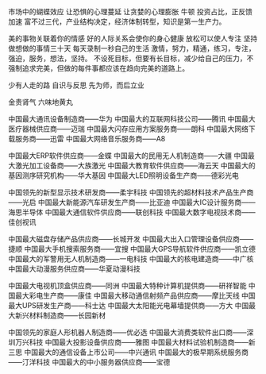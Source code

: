 市场中的蝴蝶效应
让恐惧的心理蔓延
让贪婪的心理膨胀
牛顿
投资占比，正反馈加速
富不过三代，产业结构决定，经济体制转型，知识是第一生产力。

美的事物关联着你的情感
好的人际关系会使你的身心健康
放松可以使人专注
坚持做想做的事情三十天
每天录制一秒自己的生活
激情，努力，精通，练习，专注，强迫，服务，想法，坚持。
不设死目标，但要有长目标，减少给自己的压力，不强制追求完美，但做的每件事都应该在趋向完美的道路上。

少有人走的路
自识与反思
先为师，而后立业


金贵肾气
六味地黄丸


中国最大通讯设备制造商——华为
中国最大的互联网科技公司——腾讯
中国最大医疗器械供应商——迈瑞
中国最大闪存应用方案服务商——朗科
中国最大网络下载服务商——迅雷
中国最大网络音乐服务商——A8

中国最大ERP软件供应商——金蝶
中国最大的民用无人机制造商——大疆
中国最大激光加工设备商——大族激光
中国最大教育软件供应商——海云天
中国最大的基因测序研究机构——华大基因
中国最大LED照明设备生产商——德彩光电

中国领先的新型显示技术研发商——柔宇科技
中国领先的超材料技术产品生产商——光启
中国最大新能源汽车研发生产商——比亚迪
中国最大IC设计服务商——海思半导体
中国最大通信软件供应商——联创科技
中国最大数字电视技术商——佳创视讯

中国最大磁盘存储产品供应商——长城开发
中国最大出入口管理设备供应商——捷顺
中国最大手机搜索服务商——宜搜
中国最大GPS导航软件供应商——凯立德
中国最大的军警用无人机制造商——一电科技
中国最大的核电建造商——中广核
中国最大动漫服务供应商——华夏动漫科技

中国最大电视机顶盒供应商——同洲
中国最大特种计算机提供商——研祥智能
中国最大彩电生产商——康佳
中国最大移动通信射频产品供应商——摩比天线
中国最大UPS研发生产商——科士达
中国最大太阳能光电幕墙提供商——方大
中国最大新兴材料制造商——长园新材

中国领先的家庭人形机器人制造商——优必选
中国最大消费类软件出口商——深圳万兴科技
中国最大投影设备供应商——雅图
中国最大材料试验机制造商——新三思
中国最大的通信设备上市公司——中兴通讯
中国最大的极早期系统服务商——汀洋科技
中国最大的中小服务器供应商——宝德
